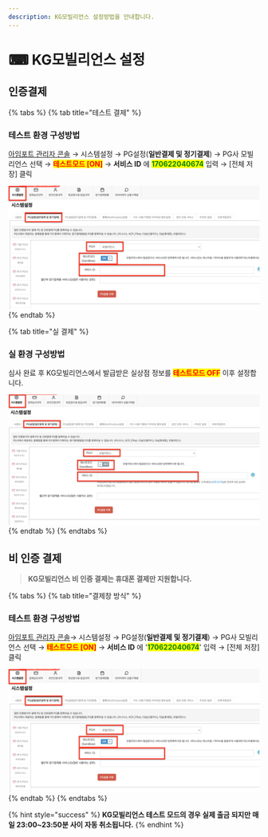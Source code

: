 ```yaml
---
description: KG모빌리언스 설정방법을 안내합니다.
---
```


# ⌨ KG모빌리언스 설정

## 인증결제

{% tabs %}
{% tab title="테스트 결제" %}
### 테스트 환경 구성방법

[아임포트 관리자 콘솔](https://admin.iamport.kr/) → 시스템설정 → PG설정(**일반결제 및 정기결제**) → PG사 모빌리언스 선택 → <mark style="color:red;">**테스트모드 \[ON]**</mark> → **서비스 ID** 에 <mark style="color:green;">**170622040674**</mark> 입력 → \[전체 저장] 클릭



![테스트 설정 예시](<../../../.gitbook/assets/image (19).png>)
{% endtab %}

{% tab title="실 결제" %}
### **실** 환경 구성방법

심사 완료 후 KG모빌리언스에서 발급받은 실상점 정보를 <mark style="color:red;">**테스트모드 OFF**</mark> 이후 설정합니다.



![실 계정 설정 예시](<../../../.gitbook/assets/image (16).png>)
{% endtab %}
{% endtabs %}

## 비 인증 결제

> **KG모빌리언스 비 인증 결제는 휴대폰 결제만 지원합니다.**

{% tabs %}
{% tab title="결제창 방식" %}
### 테스트 환경 구성방법

[아임포트 관리자 콘솔](https://admin.iamport.kr/)→ 시스템설정 → PG설정(**일반결제 및 정기결제**) → PG사 모빌리언스 선택 → <mark style="color:red;">**테스트모드 \[ON]**</mark> → **서비스 ID** 에 '<mark style="color:green;">**170622040674**</mark>' 입력 → \[전체 저장] 클릭



![테스트 설정 예시](<../../../.gitbook/assets/image (18).png>)
{% endtab %}
{% endtabs %}

{% hint style="success" %}
**KG모빌리언스 테스트 모드의 경우 실제 출금 되지만 매일 23:00\~23:50분 사이 자동 취소됩니다.**
{% endhint %}
